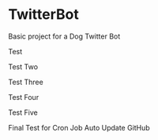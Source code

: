 # TwitterBot

Basic project for a Dog Twitter Bot

Test

Test Two


Test Three

Test Four



Test Five

Final Test for Cron Job Auto Update GitHub
